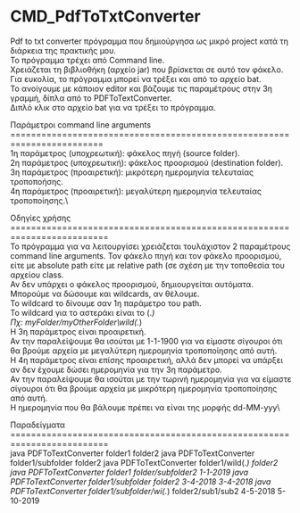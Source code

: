 # CMD_PdfToTxtConverter
Pdf to txt converter πρόγραμμα που δημιούργησα ως μικρό project κατά τη διάρκεια της πρακτικής μου.\
Το πρόγραμμα τρέχει από Command line.\
Χρειάζεται τη βιβλιοθήκη (αρχείο jar) που βρίσκεται σε αυτό τον φάκελο.\
Για ευκολία, το πρόγραμμα μπορεί να τρέξει και από το αρχείο bat.\
Το ανοίγουμε με κάποιον editor και βάζουμε τις παραμέτρους στην 3η γραμμή, δίπλα από το PDFToTextConverter.\
Διπλό κλικ στο αρχείο bat για να τρέξει το πρόγραμμα.

Παράμετροι command line arguments\
========================================================================\
1η παράμετρος (υποχρεωτική): φάκελος πηγή (source folder).\
2η παράμετρος (υποχρεωτική): φάκελος προορισμού (destination folder).\
3η παράμετρος (προαιρετική): μικρότερη ημερομηνία τελευταίας τροποποήσης.\
4η παράμετρος (προαιρετική): μεγαλύτερη ημερομηνία τελευταίας τροποποίησης.\

Οδηγίες χρήσης\
=========================================================================\
Το πρόγραμμα για να λειτουργίσει χρειάζεται τουλάχιστον 2 παραμέτρους command line arguments. Τον φάκελο πηγή και τον φάκελο προορισμού, είτε με absolute path είτε με relative path (σε σχέση με την τοποθεσία του αρχείου class.\
Αν δεν υπάρχει ο φάκελος προορισμού, δημιουργείται αυτόματα.\
Μπορούμε να δώσουμε και wildcards, αν θέλουμε.\
Το wildcard το δίνουμε σαν 1η παράμετρο του path.\
To wildcard για το αστεράκι είναι το (.*)\
Πχ: myFolder/myOtherFolder\wild(.*)\
Η 3η παράμετρος είναι προαιρετική.\
Αν την παραλείψουμε θα ισούται με 1-1-1900 για να είμαστε σίγουροι ότι θα βρούμε αρχεία με μεγαλύτερη ημερομηνία τροποποίησης από αυτή.\
Η 4η παράμετρος είναι επίσης προαιρετική, αλλά δεν μπορεί να υπάρξει αν δεν έχουμε δώσει ημερομηνία για την 3η παράμετρο.\
Αν την παραλείψουμε θα ισούται με την τωρινή ημερομηνία για να είμαστε σίγουροι ότι θα βρούμε αρχεία με μικρότερη ημερομηνία τροποποίησης από αυτή.\
Η ημερομηνία που θα βάλουμε πρέπει να είναι της μορφής dd-MM-yyy\

Παραδείγματα\
=========================================================================\
java PDFToTextConverter folder1 folder2
java PDFToTextConverter folder1/subfolder folder2
java PDFToTextConverter folder1/wild(.*) folder2 
java PDFToTextConverter folder1 folder/subfolder2 1-1-2019
java PDFToTextConverter folder1/subfolder folder2 3-4-2018 3-4-2018
java PDFToTextConverter folder1/subfolder/wi(.*) folder2/sub1/sub2 4-5-2018 5-10-2019
